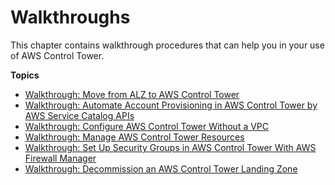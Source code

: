 # Walkthroughs<a name="walkthroughs"></a>

This chapter contains walkthrough procedures that can help you in your use of AWS Control Tower\.

**Topics**
+ [Walkthrough: Move from ALZ to AWS Control Tower](alz-to-control-tower.md)
+ [Walkthrough: Automate Account Provisioning in AWS Control Tower by AWS Service Catalog APIs](automated-provisioning-walkthrough.md)
+ [Walkthrough: Configure AWS Control Tower Without a VPC](configure-without-vpc.md)
+ [Walkthrough: Manage AWS Control Tower Resources](walkthrough-delete.md)
+ [Walkthrough: Set Up Security Groups in AWS Control Tower With AWS Firewall Manager](firewall-setup-walkthrough.md)
+ [Walkthrough: Decommission an AWS Control Tower Landing Zone](decommission-landing-zone.md)